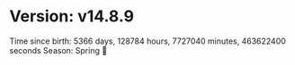 # Version: v14.8.9
Time since birth: 5366 days, 128784 hours, 7727040 minutes, 463622400 seconds
Season: Spring 🌸
